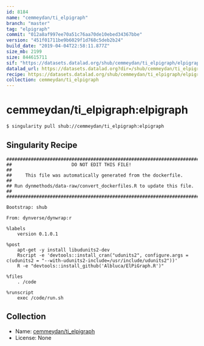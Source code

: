 ```yaml
---
id: 8184
name: "cemmeydan/ti_elpigraph"
branch: "master"
tag: "elpigraph"
commit: "012a8af997ee70a51c76aa70de10ebed34367bbe"
version: "451f01711be9b6029f1d768c5deb2b24"
build_date: "2019-04-04T22:58:11.877Z"
size_mb: 2199
size: 844615711
sif: "https://datasets.datalad.org/shub/cemmeydan/ti_elpigraph/elpigraph/2019-04-04-012a8af9-451f0171/451f01711be9b6029f1d768c5deb2b24.simg"
datalad_url: https://datasets.datalad.org?dir=/shub/cemmeydan/ti_elpigraph/elpigraph/2019-04-04-012a8af9-451f0171/
recipe: https://datasets.datalad.org/shub/cemmeydan/ti_elpigraph/elpigraph/2019-04-04-012a8af9-451f0171/Singularity
collection: cemmeydan/ti_elpigraph
---
```


# cemmeydan/ti_elpigraph:elpigraph

```bash
$ singularity pull shub://cemmeydan/ti_elpigraph:elpigraph
```

## Singularity Recipe

```singularity
########################################################################
##                      DO NOT EDIT THIS FILE!                        ##
##     This file was automatically generated from the dockerfile.     ##
## Run dynmethods/data-raw/convert_dockerfiles.R to update this file. ##
########################################################################

Bootstrap: shub

From: dynverse/dynwrap:r

%labels
    version 0.1.0.1

%post
    apt-get -y install libudunits2-dev
    Rscript -e 'devtools::install_cran("udunits2", configure.args =  c(udunits2 = "--with-udunits2-include=/usr/include/udunits2"))'
    R -e "devtools::install_github('Albluca/ElPiGraph.R')"

%files
    . /code

%runscript
    exec /code/run.sh
```

## Collection

 - Name: [cemmeydan/ti_elpigraph](https://github.com/cemmeydan/ti_elpigraph)
 - License: None

